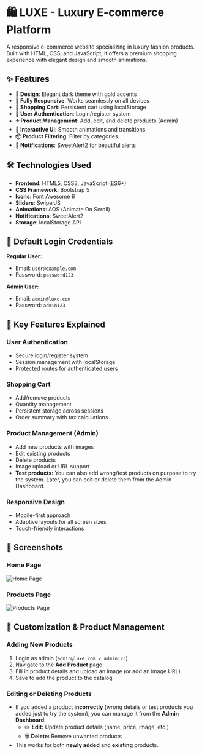 # 🛍️ LUXE - Luxury E-commerce Platform

A responsive e-commerce website specializing in luxury fashion products. Built with HTML, CSS, and JavaScript, it offers a premium shopping experience with elegant design and smooth animations.

## ✨ Features

- **🎨 Design**: Elegant dark theme with gold accents
- **📱 Fully Responsive**: Works seamlessly on all devices
- **🛒 Shopping Cart**: Persistent cart using localStorage
- **🔐 User Authentication**: Login/register system
- **⭐ Product Management**: Add, edit, and delete products (Admin)
- **🎯 Interactive UI**: Smooth animations and transitions
- **📦 Product Filtering**: Filter by categories
- **💬 Notifications**: SweetAlert2 for beautiful alerts

## 🛠️ Technologies Used

- **Frontend**: HTML5, CSS3, JavaScript (ES6+)
- **CSS Framework**: Bootstrap 5
- **Icons**: Font Awesome 6
- **Sliders**: SwiperJS
- **Animations**: AOS (Animate On Scroll)
- **Notifications**: SweetAlert2
- **Storage**: localStorage API

## 👤 Default Login Credentials

**Regular User:**  
- Email: `user@example.com`  
- Password: `password123`

**Admin User:**  
- Email: `admin@luxe.com`  
- Password: `admin123`

## 🎯 Key Features Explained

### User Authentication
- Secure login/register system
- Session management with localStorage
- Protected routes for authenticated users

### Shopping Cart
- Add/remove products
- Quantity management
- Persistent storage across sessions
- Order summary with tax calculations

### Product Management (Admin)
- Add new products with images
- Edit existing products
- Delete products
- Image upload or URL support
- **Test products:** You can also add wrong/test products on purpose to try the system. Later, you can edit or delete them from the Admin Dashboard.

### Responsive Design
- Mobile-first approach
- Adaptive layouts for all screen sizes
- Touch-friendly interactions

## 📸 Screenshots

### Home Page
![Home Page](https://images.unsplash.com/photo-1558769132-cb1aea458c5e?q=80&w=600&auto=format&fit=crop)

### Products Page
![Products Page](https://images.unsplash.com/photo-1441986300917-64674bd600d8?q=80&w=600&auto=format&fit=crop)

## 🔧 Customization & Product Management

### Adding New Products
1. Login as admin (`admin@luxe.com / admin123`)
2. Navigate to the **Add Product** page
3. Fill in product details and upload an image (or add an image URL)
4. Save to add the product to the catalog

### Editing or Deleting Products
- If you added a product **incorrectly** (wrong details or test products you added just to try the system), you can manage it from the **Admin Dashboard**:
  - ✏️ **Edit:** Update product details (name, price, image, etc.)
  - 🗑️ **Delete:** Remove unwanted products
- This works for both **newly added** and **existing** products.

